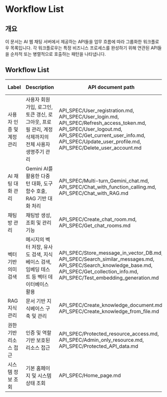 # Workflow List

## 개요
이 문서는 AI 웹 채팅 서버에서 제공하는 API들을 업무 흐름에 따라 그룹화한 워크플로우 목록입니다. 각 워크플로우는 특정 비즈니스 프로세스를 완성하기 위해 연관된 API들을 순차적 또는 병렬적으로 호출하는 패턴을 나타냅니다.

## Workflow List

| Label | Description | API document path | Document Link |
|-------|-------------|-------------------|---------------|
| 사용자 인증 및 계정 관리 | 사용자 회원가입, 로그인, 토큰 갱신, 로그아웃, 프로필 관리, 계정 삭제까지의 전체 사용자 생명주기 관리 | API_SPEC/User_registration.md, API_SPEC/User_login.md, API_SPEC/Refresh_access_token.md, API_SPEC/User_logout.md, API_SPEC/Get_current_user_info.md, API_SPEC/Update_user_profile.md, API_SPEC/Delete_user_account.md | [사용자_인증_및_계정_관리.md](WORKFLOW_SPEC/사용자_인증_및_계정_관리.md) |
| AI 채팅 대화 관리 | Gemini AI를 활용한 다중 턴 대화, 도구 함수 호출, RAG 기반 대화 처리 | API_SPEC/Multi-turn_Gemini_chat.md, API_SPEC/Chat_with_function_calling.md, API_SPEC/Chat_with_RAG.md | [AI_채팅_대화_관리.md](WORKFLOW_SPEC/AI_채팅_대화_관리.md) |
| 채팅방 관리 | 채팅방 생성, 조회 및 관리 기능 | API_SPEC/Create_chat_room.md, API_SPEC/Get_chat_rooms.md | [채팅방_관리.md](WORKFLOW_SPEC/채팅방_관리.md) |
| 벡터 기반 의미 검색 | 메시지의 벡터 저장, 유사도 검색, 지식베이스 검색, 임베딩 테스트 등 벡터 데이터베이스 활용 | API_SPEC/Store_message_in_vector_DB.md, API_SPEC/Search_similar_messages.md, API_SPEC/Search_knowledge_base.md, API_SPEC/Get_collection_info.md, API_SPEC/Test_embedding_generation.md | [벡터_기반_의미_검색.md](WORKFLOW_SPEC/벡터_기반_의미_검색.md) |
| RAG 지식 관리 | 문서 기반 지식베이스 구축 및 관리 | API_SPEC/Create_knowledge_document.md, API_SPEC/Create_knowledge_from_file.md | [RAG_지식_관리.md](WORKFLOW_SPEC/RAG_지식_관리.md) |
| 권한 기반 리소스 접근 | 인증 및 역할 기반 보호된 리소스 접근 | API_SPEC/Protected_resource_access.md, API_SPEC/Admin_only_resource.md, API_SPEC/Protected_API_data.md | [권한_기반_리소스_접근.md](WORKFLOW_SPEC/권한_기반_리소스_접근.md) |
| 시스템 정보 조회 | 기본 홈페이지 및 시스템 상태 조회 | API_SPEC/Home_page.md | [시스템_정보_조회.md](WORKFLOW_SPEC/시스템_정보_조회.md) |